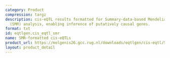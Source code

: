```yaml
---
category: Product
compression: targz
description: cis-eQTL results formatted for Summary-data-based Mendelian Randomization
  (SMR) analysis, enabling inference of putatively causal genes.
format: txt
id: eqtlgen.cis_eqtl_smr
name: SMR-formatted cis-eQTLs
product_url: https://molgenis26.gcc.rug.nl/downloads/eqtlgen/cis-eqtl/SMR_formatted/cis-eQTL-SMR_20191212.tar.gz
layout: product_detail
---
```

